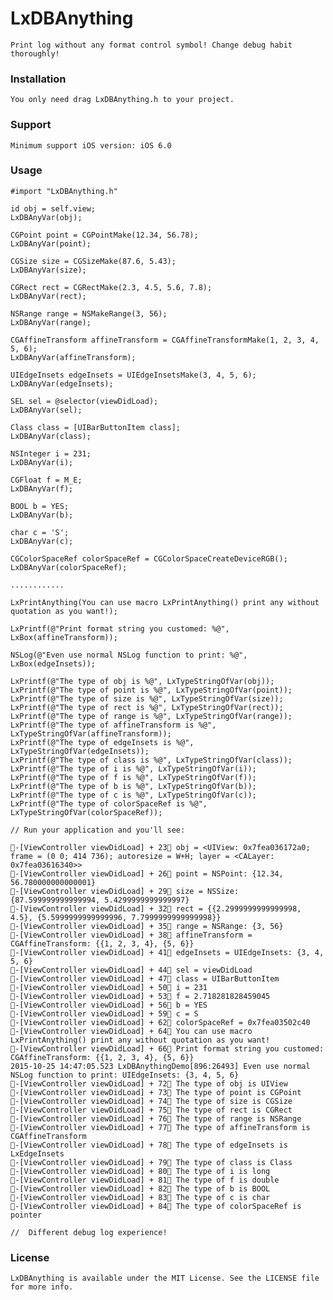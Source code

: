# LxDBAnything
    Print log without any format control symbol! Change debug habit thoroughly!

### Installation
    You only need drag LxDBAnything.h to your project.

### Support
    Minimum support iOS version: iOS 6.0

### Usage

    #import "LxDBAnything.h"

    id obj = self.view;
    LxDBAnyVar(obj);

    CGPoint point = CGPointMake(12.34, 56.78);
    LxDBAnyVar(point);

    CGSize size = CGSizeMake(87.6, 5.43);
    LxDBAnyVar(size);

    CGRect rect = CGRectMake(2.3, 4.5, 5.6, 7.8);
    LxDBAnyVar(rect);

    NSRange range = NSMakeRange(3, 56);
    LxDBAnyVar(range);

    CGAffineTransform affineTransform = CGAffineTransformMake(1, 2, 3, 4, 5, 6);
    LxDBAnyVar(affineTransform);

    UIEdgeInsets edgeInsets = UIEdgeInsetsMake(3, 4, 5, 6);
    LxDBAnyVar(edgeInsets);

    SEL sel = @selector(viewDidLoad);
    LxDBAnyVar(sel);

    Class class = [UIBarButtonItem class];
    LxDBAnyVar(class);

    NSInteger i = 231;
    LxDBAnyVar(i);

    CGFloat f = M_E;
    LxDBAnyVar(f);

    BOOL b = YES;
    LxDBAnyVar(b);

    char c = 'S';
    LxDBAnyVar(c);

    CGColorSpaceRef colorSpaceRef = CGColorSpaceCreateDeviceRGB();
    LxDBAnyVar(colorSpaceRef);

    ............

    LxPrintAnything(You can use macro LxPrintAnything() print any without quotation as you want!);

    LxPrintf(@"Print format string you customed: %@", LxBox(affineTransform));

    NSLog(@"Even use normal NSLog function to print: %@", LxBox(edgeInsets));

    LxPrintf(@"The type of obj is %@", LxTypeStringOfVar(obj));
    LxPrintf(@"The type of point is %@", LxTypeStringOfVar(point));
    LxPrintf(@"The type of size is %@", LxTypeStringOfVar(size));
    LxPrintf(@"The type of rect is %@", LxTypeStringOfVar(rect));
    LxPrintf(@"The type of range is %@", LxTypeStringOfVar(range));
    LxPrintf(@"The type of affineTransform is %@", LxTypeStringOfVar(affineTransform));
    LxPrintf(@"The type of edgeInsets is %@", LxTypeStringOfVar(edgeInsets));
    LxPrintf(@"The type of class is %@", LxTypeStringOfVar(class));
    LxPrintf(@"The type of i is %@", LxTypeStringOfVar(i));
    LxPrintf(@"The type of f is %@", LxTypeStringOfVar(f));
    LxPrintf(@"The type of b is %@", LxTypeStringOfVar(b));
    LxPrintf(@"The type of c is %@", LxTypeStringOfVar(c));
    LxPrintf(@"The type of colorSpaceRef is %@", LxTypeStringOfVar(colorSpaceRef));

    // Run your application and you'll see:

    🎈-[ViewController viewDidLoad] + 23📍 obj = <UIView: 0x7fea036172a0; frame = (0 0; 414 736); autoresize = W+H; layer = <CALayer: 0x7fea03616340>>
    🎈-[ViewController viewDidLoad] + 26📍 point = NSPoint: {12.34, 56.780000000000001}
    🎈-[ViewController viewDidLoad] + 29📍 size = NSSize: {87.599999999999994, 5.4299999999999997}
    🎈-[ViewController viewDidLoad] + 32📍 rect = {{2.2999999999999998, 4.5}, {5.5999999999999996, 7.7999999999999998}}
    🎈-[ViewController viewDidLoad] + 35📍 range = NSRange: {3, 56}
    🎈-[ViewController viewDidLoad] + 38📍 affineTransform = CGAffineTransform: {{1, 2, 3, 4}, {5, 6}}
    🎈-[ViewController viewDidLoad] + 41📍 edgeInsets = UIEdgeInsets: {3, 4, 5, 6}
    🎈-[ViewController viewDidLoad] + 44📍 sel = viewDidLoad
    🎈-[ViewController viewDidLoad] + 47📍 class = UIBarButtonItem
    🎈-[ViewController viewDidLoad] + 50📍 i = 231
    🎈-[ViewController viewDidLoad] + 53📍 f = 2.718281828459045
    🎈-[ViewController viewDidLoad] + 56📍 b = YES
    🎈-[ViewController viewDidLoad] + 59📍 c = S
    🎈-[ViewController viewDidLoad] + 62📍 colorSpaceRef = 0x7fea03502c40
    🎈-[ViewController viewDidLoad] + 64📍 You can use macro LxPrintAnything() print any without quotation as you want!
    🎈-[ViewController viewDidLoad] + 66📍 Print format string you customed: CGAffineTransform: {{1, 2, 3, 4}, {5, 6}}
    2015-10-25 14:47:05.523 LxDBAnythingDemo[896:26493] Even use normal NSLog function to print: UIEdgeInsets: {3, 4, 5, 6}
    🎈-[ViewController viewDidLoad] + 72📍 The type of obj is UIView
    🎈-[ViewController viewDidLoad] + 73📍 The type of point is CGPoint
    🎈-[ViewController viewDidLoad] + 74📍 The type of size is CGSize
    🎈-[ViewController viewDidLoad] + 75📍 The type of rect is CGRect
    🎈-[ViewController viewDidLoad] + 76📍 The type of range is NSRange
    🎈-[ViewController viewDidLoad] + 77📍 The type of affineTransform is CGAffineTransform
    🎈-[ViewController viewDidLoad] + 78📍 The type of edgeInsets is LxEdgeInsets
    🎈-[ViewController viewDidLoad] + 79📍 The type of class is Class
    🎈-[ViewController viewDidLoad] + 80📍 The type of i is long
    🎈-[ViewController viewDidLoad] + 81📍 The type of f is double
    🎈-[ViewController viewDidLoad] + 82📍 The type of b is BOOL
    🎈-[ViewController viewDidLoad] + 83📍 The type of c is char
    🎈-[ViewController viewDidLoad] + 84📍 The type of colorSpaceRef is pointer

    //  Different debug log experience!

### License
    LxDBAnything is available under the MIT License. See the LICENSE file for more info.
